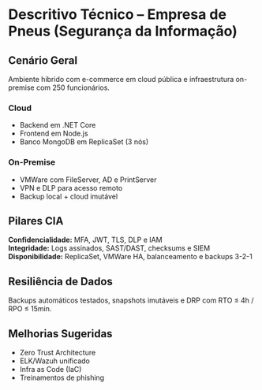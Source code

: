 # Descritivo Técnico – Empresa de Pneus (Segurança da Informação)

## Cenário Geral
Ambiente híbrido com e-commerce em cloud pública e infraestrutura on-premise com 250 funcionários.

### Cloud
- Backend em .NET Core
- Frontend em Node.js
- Banco MongoDB em ReplicaSet (3 nós)

### On-Premise
- VMWare com FileServer, AD e PrintServer
- VPN e DLP para acesso remoto
- Backup local + cloud imutável

## Pilares CIA
**Confidencialidade:** MFA, JWT, TLS, DLP e IAM  
**Integridade:** Logs assinados, SAST/DAST, checksums e SIEM  
**Disponibilidade:** ReplicaSet, VMWare HA, balanceamento e backups 3-2-1  

## Resiliência de Dados
Backups automáticos testados, snapshots imutáveis e DRP com RTO ≤ 4h / RPO ≤ 15min.

## Melhorias Sugeridas
- Zero Trust Architecture
- ELK/Wazuh unificado
- Infra as Code (IaC)
- Treinamentos de phishing
